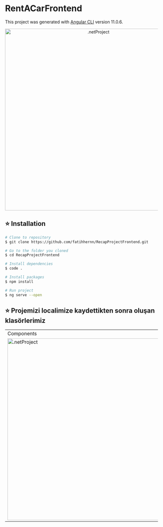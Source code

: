 # RentACarFrontend
This project was generated with [Angular CLI](https://github.com/angular/angular-cli) version 11.0.6.

<p align="center">
  <img src="https://github.com/fatihhernn/RecapProjectFrontend/blob/master/Screenshot_1.png" width="600" alt=".netProject">
</p>



## ⭐ Installation
```bash
# Clone to repository
$ git clone https://github.com/fatihhernn/RecapProjectFrontend.git

# Go to the folder you cloned
$ cd RecapProjectFrontend

# Install dependencies
$ code .

# Install packages
$ npm install

# Run project
$ ng serve --open
```


## ⭐ Projemizi localimize kaydettikten sonra oluşan klasörlerimiz 
<table>
  <tr>
     <td>Components</td>
     <td>Models / Pipes / Interceptors </td>
     <td>Services</td>
  </tr>
  
  <tr>
    <td>
           <img src="https://github.com/fatihhernn/RecapProjectFrontend/blob/master/components.png" width="600" alt=".netProject">
   </td>
   <td>
           <img src="https://github.com/fatihhernn/RecapProjectFrontend/blob/master/models_pipes_interceptors.png" width="600" alt=".netProject">
   </td>
   <td>
           <img src="https://github.com/fatihhernn/RecapProjectFrontend/blob/master/services.png" width="600" alt=".netProject">
   </td>
   
 </table>
